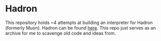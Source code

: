 # Hadron

This repository holds ~4 attempts at building an interpreter for Hadron (formerly Muon). Hadron can be found [here](https://github.com/JoelCourtney/hadron). This repo just serves as an archive for me to scavenge old code and ideas from.
